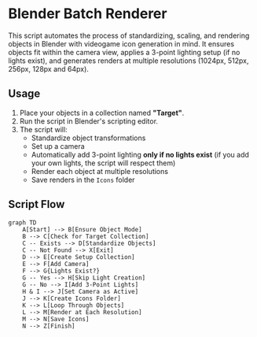# Blender Batch Renderer

This script automates the process of standardizing, scaling, and rendering objects in Blender with videogame icon generation in mind. It ensures objects fit within the camera view, applies a 3-point lighting setup (if no lights exist), and generates renders at multiple resolutions (1024px, 512px, 256px, 128px and 64px).

## Usage

1. Place your objects in a collection named **"Target"**.
3. Run the script in Blender's scripting editor.
4. The script will:
   - Standardize object transformations
   - Set up a camera
   - Automatically add 3-point lighting **only if no lights exist** (if you add your own lights, the script will respect them)
   - Render each object at multiple resolutions
   - Save renders in the `Icons` folder

## Script Flow

```mermaid
graph TD
    A[Start] --> B[Ensure Object Mode]
    B --> C[Check for Target Collection]
    C -- Exists --> D[Standardize Objects]
    C -- Not Found --> X[Exit]
    D --> E[Create Setup Collection]
    E --> F[Add Camera]
    F --> G{Lights Exist?}
    G -- Yes --> H[Skip Light Creation]
    G -- No --> I[Add 3-Point Lights]
    H & I --> J[Set Camera as Active]
    J --> K[Create Icons Folder]
    K --> L[Loop Through Objects]
    L --> M[Render at Each Resolution]
    M --> N[Save Icons]
    N --> Z[Finish]
```

